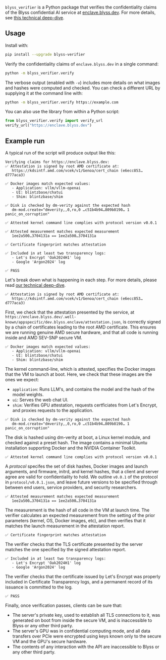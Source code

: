 `blyss_verifier` is a Python package that verifies the confidentiality claims of the Blyss confidential AI service at [enclave.blyss.dev](https://enclave.blyss.dev). For more details, see [this technical deep-dive](https://blog.blyss.dev/confidential-ai-from-gpu-enclaves/).

## Usage

Install with:

```bash
pip install --upgrade blyss-verifier
```

Verify the confidentiality claims of `enclave.blyss.dev` in a single command:

```bash
python -m blyss_verifier.verify
```

The verbose output (enabled with `-v`) includes more details on 
what images and hashes were computed and checked.
You can check a different URL by supplying it at the command line with:

```bash
python -m blyss_verifier.verify https://example.com
```

You can also use the library from within a Python script:

```py
from blyss_verifier.verify import verify_url
verify_url("https://enclave.blyss.dev")
```

## Example run

A typical run of the script will produce output like this:
```
Verifying claims for https://enclave.blyss.dev:
✅ Attestation is signed by root AMD certificate at:
   https://kdsintf.amd.com/vcek/v1/Genoa/cert_chain (e6ecc853…d777aca3)

✅ Docker images match expected values:
   - Application: vllm/vllm-openai
   - UI: blintzbase/chatui
   - Shim: blintzbase/shim

✅ Disk is checked by dm-verity against the expected hash
   dm-mod.create="dmverity,,0,ro,0 …c51b4b94…809b8190… 1 panic_on_corruption"

✅ Attested kernel command line complies with protocol version v0.0.1

✅ Attested measurement matches expected measurement
   1ee2a500…3704131a == 1ee2a500…3704131a

✅ Certificate fingerprint matches attestation

✅ Included in at least two transparency logs:
   - Let's Encrypt 'Oak2024H1' log
   - Google 'Argon2024' log

✅ PASS
```

Let's break down what is happening in each step. 
For more details, please read [our technical deep-dive](https://blog.blyss.dev/confidential-ai-from-gpu-enclaves/).

```
✅ Attestation is signed by root AMD certificate at:
   https://kdsintf.amd.com/vcek/v1/Genoa/cert_chain (e6ecc853…d777aca3)
```

First, we check that the attestation presented by the service,
at `https://enclave.blyss.dev/.well-known/appspecific/dev.blyss.enclave/attestation.json`,
is correctly signed by a chain of certificates leading to the root AMD certificate.
This ensures we are running genuine AMD secure hardware, and that all code is running inside
and AMD SEV-SNP secure VM.

```
✅ Docker images match expected values:
   - Application: vllm/vllm-openai
   - UI: blintzbase/chatui
   - Shim: blintzbase/shim
```

The kernel command-line, which is attested, specifies the Docker images
that the VM to launch at boot. Here, we check that these images are the ones 
we expect:
- `application`: Runs LLM's, and contains the model and the hash of the model weights.
- `ui`: Serves the web chat UI.
- `shim`: Verifies GPU attestation, requests
certficiates from Let's Encrypt, and proxies requests to the application.

```
✅ Disk is checked by dm-verity against the expected hash
   dm-mod.create="dmverity,,0,ro,0 …c51b4b94…809b8190… 1 panic_on_corruption"
```

The disk is hashed using dm-verity at boot, a Linux kernel module, and checked against a preset hash.
The image contains a minimal Ubuntu installation supporting Docker and the NVIDIA Container Toolkit.

```
✅ Attested kernel command line complies with protocol version v0.0.1
```

A *protocol* specifes the set of disk hashes, Docker images and launch arguments,
and firmware, initrd, and kernel hashes, that a client and server agree are valid for confidentiality to hold.
We outline `v0.0.1` of the protocol in `protocol/v0.0.1.json`, and leave future versions to be specified through
between end users, service providers, and security researchers.

```
✅ Attested measurement matches expected measurement
   1ee2a500…3704131a == 1ee2a500…3704131a
```

The measurement is the hash of all code in the VM at launch time. 
The verifier calculates an expected measurement from the setting of the prior parameters
(kernel, OS, Docker images, etc), and then 
verifies that it matches the launch measurement in the attestation report.

```
✅ Certificate fingerprint matches attestation
```

The verifier checks that the TLS certificate presented by the server matches 
the one specified by the signed attestation report.

```
✅ Included in at least two transparency logs:
   - Let's Encrypt 'Oak2024H1' log
   - Google 'Argon2024' log
```
The verifier checks that the certificate issued by Let's Encrypt was properly included in Certificate Transparency logs, 
and a permanent record of its issuance is committed to the log.

```
✅ PASS
```
Finally, once verification passes, clients can be sure that:
- The server's private key, used to establish all TLS connections to it, was generated on boot from inside the secure VM, and is inaccessible to Blyss or any other third party.
- The server's GPU was in confidential computing mode, and all data transfers over PCIe were encrypted using keys known only to the secure VM and the GPU's secure hardware.
- The contents of any interaction with the API are inaccessible to Blyss or any other third party.